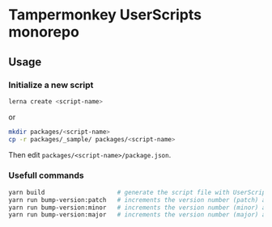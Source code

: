 # Tampermonkey UserScripts monorepo

## Usage

### Initialize a new script

```bash
lerna create <script-name>
```
or 
```bash
mkdir packages/<script-name>
cp -r packages/_sample/ packages/<script-name>
```

Then edit `packages/<script-name>/package.json`.


### Usefull commands


```bash
yarn build                    # generate the script file with UserScript header
yarn run bump-version:patch   # increments the version number (patch) and build the scripts
yarn run bump-version:minor   # increments the version number (minor) and build the scripts
yarn run bump-version:major   # increments the version number (major) and build the scripts
```